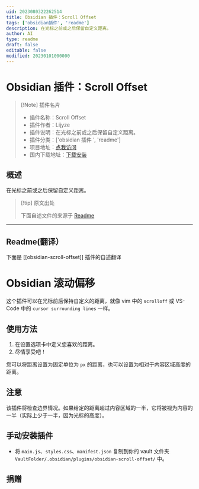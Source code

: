 ```yaml
---
uid: 2023080322262514
title: Obsidian 插件：Scroll Offset
tags: ['obsidian插件', 'readme']
description: 在光标之前或之后保留自定义距离。
author: AI
type: readme
draft: false
editable: false
modified: 20230101000000
---
```


# Obsidian 插件：Scroll Offset

> [!Note] 插件名片
> - 插件名称：Scroll Offset
> - 插件作者：Lijyze
> - 插件说明：在光标之前或之后保留自定义距离。
> - 插件分类：['obsidian 插件 ', 'readme']
> - 项目地址：[点我访问](https://github.com/lijyze/scroll-offset)
> - 国内下载地址：[下载安装](https://pkmer.cn/products/plugin/pluginMarket/?obsidian-scroll-offset)

## 概述

在光标之前或之后保留自定义距离。

> [!tip] 原文出处
>
>下面自述文件的来源于 [Readme](https://ghproxy.net/https://raw.githubusercontent.com/lijyze/scroll-offset/master/README.md)
>

---

## Readme(翻译）

下面是 [[obsidian-scroll-offset]] 插件的自述翻译

# Obsidian 滚动偏移

这个插件可以在光标前后保持自定义的距离，就像 vim 中的 `scrolloff` 或 VS-Code 中的 `cursor surrounding lines` 一样。

## 使用方法

1. 在设置选项卡中定义您喜欢的距离。
2. 尽情享受吧！

您可以将距离设置为固定单位为 `px` 的距离，也可以设置为相对于内容区域高度的距离。

## 注意

该插件将检查边界情况。如果给定的距离超过内容区域的一半，它将被视为内容的一半（实际上少于一半，因为光标的高度）。

## 手动安装插件

- 将 `main.js`、`styles.css`、`manifest.json` 复制到你的 vault 文件夹 `VaultFolder/.obsidian/plugins/obsidian-scroll-offset/` 中。

## 捐赠